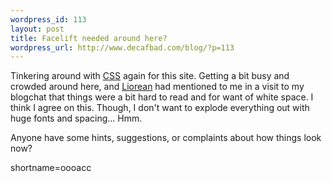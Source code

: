 ```yaml
--- 
wordpress_id: 113
layout: post
title: Facelift needed around here?
wordpress_url: http://www.decafbad.com/blog/?p=113
---
```

<p>Tinkering around with <a href="http://www.decafbad.com/twiki/bin/view/Main/CSS">CSS</a> again for this site.  Getting a bit busy and crowded around here, and <a href="http://www20.brinkster.com/liorean/wcd/new/">Liorean</a> had mentioned to me in a visit to my blogchat that things were a bit hard to read and for want of white space.  I think I agree on this.  Though, I don't want to explode everything out with huge fonts and spacing...  Hmm.</p>
<p>Anyone have some hints, suggestions, or complaints about how things look now?</p>
<!--more-->
shortname=oooacc
